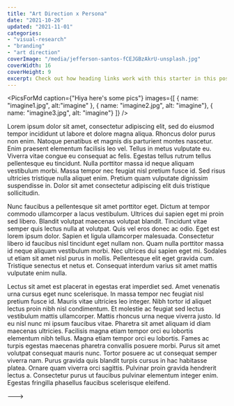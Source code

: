 ```yaml
---
title: "Art Direction x Persona"
date: "2021-10-26"
updated: "2021-11-01"
categories:
- "visual-research"
- "branding"
- "art direction"
coverImage: "/media/jefferson-santos-fCEJGBzAkrU-unsplash.jpg"
coverWidth: 16
coverHeight: 9
excerpt: Check out how heading links work with this starter in this post.
---
```


<script>
    import PicsForMd from "../../components/PicsForMd.svelte"
</script>

<!---- todo, surely there is a better way to do this --->
<PicsForMd caption={"Hiya here's some pics"} images={[
    { name: "imagine1.jpg", alt:"imagine" }, 
    { name: "imagine2.jpg", alt: "imagine"},
    { name: "imagine3.jpg", alt: "imagine"}
]} />

Lorem ipsum dolor sit amet, consectetur adipiscing elit, sed do eiusmod tempor incididunt ut labore et dolore magna aliqua. Rhoncus dolor purus non enim. Natoque penatibus et magnis dis parturient montes nascetur. Enim praesent elementum facilisis leo vel. Tellus in metus vulputate eu. Viverra vitae congue eu consequat ac felis. Egestas tellus rutrum tellus pellentesque eu tincidunt. Nulla porttitor massa id neque aliquam vestibulum morbi. Massa tempor nec feugiat nisl pretium fusce id. Sed risus ultricies tristique nulla aliquet enim. Pretium quam vulputate dignissim suspendisse in. Dolor sit amet consectetur adipiscing elit duis tristique sollicitudin.

Nunc faucibus a pellentesque sit amet porttitor eget. Dictum at tempor commodo ullamcorper a lacus vestibulum. Ultrices dui sapien eget mi proin sed libero. Blandit volutpat maecenas volutpat blandit. Tincidunt vitae semper quis lectus nulla at volutpat. Quis vel eros donec ac odio. Eget est lorem ipsum dolor. Sapien et ligula ullamcorper malesuada. Consectetur libero id faucibus nisl tincidunt eget nullam non. Quam nulla porttitor massa id neque aliquam vestibulum morbi. Nec ultrices dui sapien eget mi. Sodales ut etiam sit amet nisl purus in mollis. Pellentesque elit eget gravida cum. Tristique senectus et netus et. Consequat interdum varius sit amet mattis vulputate enim nulla.

Lectus sit amet est placerat in egestas erat imperdiet sed. Amet venenatis urna cursus eget nunc scelerisque. In massa tempor nec feugiat nisl pretium fusce id. Mauris vitae ultricies leo integer. Nibh tortor id aliquet lectus proin nibh nisl condimentum. Et molestie ac feugiat sed lectus vestibulum mattis ullamcorper. Mattis rhoncus urna neque viverra justo. Id eu nisl nunc mi ipsum faucibus vitae. Pharetra sit amet aliquam id diam maecenas ultricies. Facilisis magna etiam tempor orci eu lobortis elementum nibh tellus. Magna etiam tempor orci eu lobortis. Fames ac turpis egestas maecenas pharetra convallis posuere morbi. Purus sit amet volutpat consequat mauris nunc. Tortor posuere ac ut consequat semper viverra nam. Purus gravida quis blandit turpis cursus in hac habitasse platea. Ornare quam viverra orci sagittis. Pulvinar proin gravida hendrerit lectus a. Consectetur purus ut faucibus pulvinar elementum integer enim. Egestas fringilla phasellus faucibus scelerisque eleifend.

--->